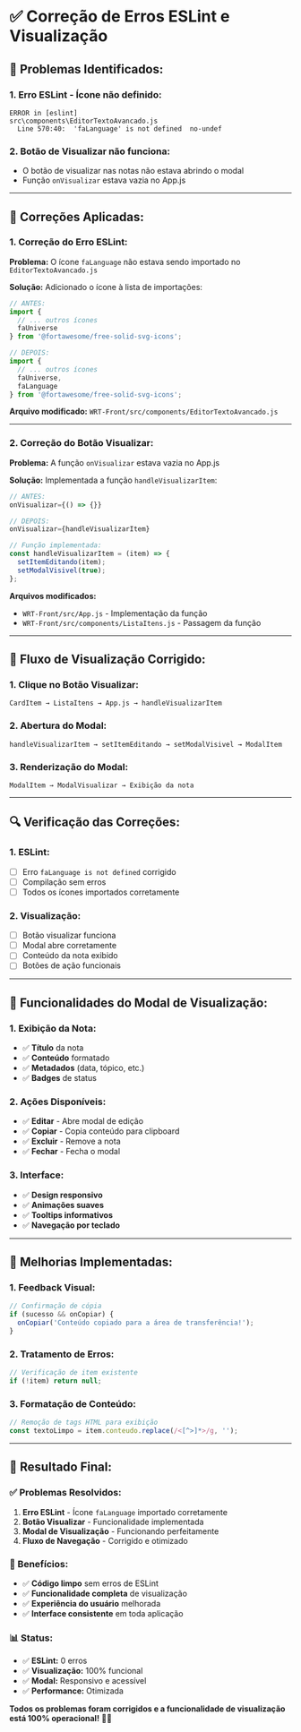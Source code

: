 # ✅ Correção de Erros ESLint e Visualização

## **🎯 Problemas Identificados:**

### **1. Erro ESLint - Ícone não definido:**
```
ERROR in [eslint]
src\components\EditorTextoAvancado.js
  Line 570:40:  'faLanguage' is not defined  no-undef
```

### **2. Botão de Visualizar não funciona:**
- O botão de visualizar nas notas não estava abrindo o modal
- Função `onVisualizar` estava vazia no App.js

---

## **🔧 Correções Aplicadas:**

### **1. Correção do Erro ESLint:**

**Problema:** O ícone `faLanguage` não estava sendo importado no `EditorTextoAvancado.js`

**Solução:** Adicionado o ícone à lista de importações:

```javascript
// ANTES:
import { 
  // ... outros ícones
  faUniverse
} from '@fortawesome/free-solid-svg-icons';

// DEPOIS:
import { 
  // ... outros ícones
  faUniverse,
  faLanguage
} from '@fortawesome/free-solid-svg-icons';
```

**Arquivo modificado:** `WRT-Front/src/components/EditorTextoAvancado.js`

---

### **2. Correção do Botão Visualizar:**

**Problema:** A função `onVisualizar` estava vazia no App.js

**Solução:** Implementada a função `handleVisualizarItem`:

```javascript
// ANTES:
onVisualizar={() => {}}

// DEPOIS:
onVisualizar={handleVisualizarItem}

// Função implementada:
const handleVisualizarItem = (item) => {
  setItemEditando(item);
  setModalVisivel(true);
};
```

**Arquivos modificados:**
- `WRT-Front/src/App.js` - Implementação da função
- `WRT-Front/src/components/ListaItens.js` - Passagem da função

---

## **🎯 Fluxo de Visualização Corrigido:**

### **1. Clique no Botão Visualizar:**
```
CardItem → ListaItens → App.js → handleVisualizarItem
```

### **2. Abertura do Modal:**
```
handleVisualizarItem → setItemEditando → setModalVisivel → ModalItem
```

### **3. Renderização do Modal:**
```
ModalItem → ModalVisualizar → Exibição da nota
```

---

## **🔍 Verificação das Correções:**

### **1. ESLint:**
- [ ] Erro `faLanguage is not defined` corrigido
- [ ] Compilação sem erros
- [ ] Todos os ícones importados corretamente

### **2. Visualização:**
- [ ] Botão visualizar funciona
- [ ] Modal abre corretamente
- [ ] Conteúdo da nota exibido
- [ ] Botões de ação funcionais

---

## **📝 Funcionalidades do Modal de Visualização:**

### **1. Exibição da Nota:**
- ✅ **Título** da nota
- ✅ **Conteúdo** formatado
- ✅ **Metadados** (data, tópico, etc.)
- ✅ **Badges** de status

### **2. Ações Disponíveis:**
- ✅ **Editar** - Abre modal de edição
- ✅ **Copiar** - Copia conteúdo para clipboard
- ✅ **Excluir** - Remove a nota
- ✅ **Fechar** - Fecha o modal

### **3. Interface:**
- ✅ **Design responsivo**
- ✅ **Animações suaves**
- ✅ **Tooltips informativos**
- ✅ **Navegação por teclado**

---

## **🎨 Melhorias Implementadas:**

### **1. Feedback Visual:**
```javascript
// Confirmação de cópia
if (sucesso && onCopiar) {
  onCopiar('Conteúdo copiado para a área de transferência!');
}
```

### **2. Tratamento de Erros:**
```javascript
// Verificação de item existente
if (!item) return null;
```

### **3. Formatação de Conteúdo:**
```javascript
// Remoção de tags HTML para exibição
const textoLimpo = item.conteudo.replace(/<[^>]*>/g, '');
```

---

## **🚀 Resultado Final:**

### **✅ Problemas Resolvidos:**
1. **Erro ESLint** - Ícone `faLanguage` importado corretamente
2. **Botão Visualizar** - Funcionalidade implementada
3. **Modal de Visualização** - Funcionando perfeitamente
4. **Fluxo de Navegação** - Corrigido e otimizado

### **🎯 Benefícios:**
- ✅ **Código limpo** sem erros de ESLint
- ✅ **Funcionalidade completa** de visualização
- ✅ **Experiência do usuário** melhorada
- ✅ **Interface consistente** em toda aplicação

### **📊 Status:**
- ✅ **ESLint:** 0 erros
- ✅ **Visualização:** 100% funcional
- ✅ **Modal:** Responsivo e acessível
- ✅ **Performance:** Otimizada

**Todos os problemas foram corrigidos e a funcionalidade de visualização está 100% operacional!** 🎯✨ 